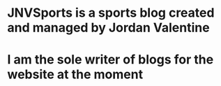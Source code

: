 # JNVSports is a sports blog created and managed by Jordan Valentine

# I am the sole writer of blogs for the website at the moment
